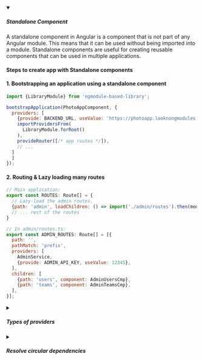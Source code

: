 <!-- https://brandfolder.com/workbench/extract-text-from-image -->
<!-- ![for root](/img/interviews/angular/forroot.png) -->

<details open>
<summary><h5>Standalone Component</h5></summary>

A standalone component in Angular is a component that is not part of any Angular module. This means that it can be used without being imported into a module. Standalone components are useful for creating reusable components that can be used in multiple applications.

#### Steps to create app with Standalone components

#### 1. Bootstrapping an application using a standalone component

```jsx
import {LibraryModule} from 'ngmodule-based-library';

bootstrapApplication(PhotoAppComponent, {
  providers: [
    {provide: BACKEND_URL, useValue: 'https://photoapp.looknongmodules.com/api'},
    importProvidersFrom(
      LibraryModule.forRoot()
    ),
    provideRouter([/* app routes */]),
    // ...
  ]
  ]
});
```

#### 2. Routing & Lazy loading many routes

```jsx
// Main application:
export const ROUTES: Route[] = {
  // Lazy-load the admin routes.
  {path: 'admin', loadChildren: () => import('./admin/routes').then(mod => mod.ADMIN_ROUTES)},
  // ... rest of the routes
}

// In admin/routes.ts:
export const ADMIN_ROUTES: Route[] = [{
  path: '',
  pathMatch: 'prefix',
  providers: [
    AdminService,
    {provide: ADMIN_API_KEY, useValue: 12345},
  ],
  children: [
    {path: 'users', component: AdminUsersCmp},
    {path: 'teams', component: AdminTeamsCmp},
  ],
}];
```

</details>

<details>
<summary><h5>Types of providers</h5></summary>

- `@NgModule.providers` (in applications bootstrapping through an NgModule);
- `@Injectable({provideIn: "..."})`(in both the NgModule-based and the “standalone” applications);
- providers option in the bootstrapApplication call (in fully “standalone” applications);
```jsx
bootstrapApplication(PhotoAppComponent, {
  providers: [
    {provide: BACKEND_URL, useValue: 'https://photoapp.looknongmodules.com/api'},
    {provide: PhotosService, useClass: PhotosService},
    // ...
  ]
});
```
- providers field in a Route configuration like above.

- **Environment injectors** are used to provide services to components and directives outside of the component tree. This can be useful for providing services to services, directives, and components that are not defined in an Angular module.

```jsx
import { createEnvironmentInjector, ENVIRONMENT_INITIALIZER } from '@angular/core';

const environmentInjector = createEnvironmentInjector([
  { provide: 'MyService', useClass: MyService },
  { provide: ENVIRONMENT_INITIALIZER, useValue: () => {
    console.log('This function runs when this EnvironmentInjector gets created');
  }}
]);
```

```jsx
import { Component, OnInit } from '@angular/core';
import { MyService } from './my.service';

@Component({
  selector: 'my-component',
  templateUrl: './my-component.component.html',
  styleUrls: ['./my-component.component.css']
})
export class MyComponent implements OnInit {

  constructor(private injector: Injector) {}

  ngOnInit() {
    const myService = this.injector.get(MyService);
  }

}
```
- **Standalone injectors**

```jsx
@Component({
        selector: 'date-modal',
        template: '<datepicker></datepicker>',
        standalone: true,
        imports: [DatePickerModule]
})
class DateModalComponent {
}
```

</details>

<details>
<summary><h5>Resolve circular dependencies</h5></summary>

Circular problem happens when class 'A' refers to class 'B' and 'B' refers to 'A'. One of them has to be defined first. To solve this problem, we use `forwardRef`.

```jsx
@Component({
  standalone: true, 
  imports: [ChildComponent],
  selector: 'app-parent',
  template: `<app-child [hideParent]="hideParent"></app-child>`,
})
export class ParentComponent {
  @Input() hideParent: boolean;
}


@Component({
  standalone: true,
  imports: [CommonModule, forwardRef(() => ParentComponent)],
  selector: 'app-child',
  template: `<app-parent *ngIf="!hideParent"></app-parent>`,
})
export class ChildComponent {
  @Input() hideParent: boolean;
}
```
</details>

